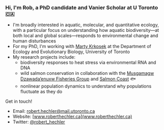 ### Hi, I'm Rob, a PhD candidate and Vanier Scholar at U Toronto :canada:

- I'm broadly interested in aquatic, molecular, and quantitative ecology, with a particular focus on understanding how aquatic biodiversity—at both local and global scales—responds to environmental change and human disturbances
- For my PhD, I'm working with [Marty Krkosek](https://krkosek.eeb.utoronto.ca/) at the Department of Ecology and Evolutionary Biology, University of Toronto
- My research projects include:
    - biodiversity responses to heat stress via environmental RNA and DNA 
    - wild salmon conservation in collaboration with the [Musgamagw Dzawada’enuxw Fisheries Group](https://mdfgfisheries.ca/) and [Salmon Coast](https://salmoncoast.org/) :fish: 
    - nonlinear population dynamics to understand why populations fluctuate as they do

Get in touch!
- Email: [robert.hechler@mail.utoronto.ca](mailto:robert.hechler@mail.utoronto.ca)
- Website: [www.roberthechler.ca](www.roberthechler.ca) 
- Twitter: [@robert_hechler](https://x.com/robert_hechler)





  

<!--
**RobertHechler/RobertHechler** is a ✨ _special_ ✨ repository because its `README.md` (this file) appears on your GitHub profile.

Here are some ideas to get you started:

- 🔭 I’m currently working on ...
- 🌱 I’m currently learning ...
- 👯 I’m looking to collaborate on ...
- 🤔 I’m looking for help with ...
- 💬 Ask me about ...
- 📫 How to reach me: ...
- 😄 Pronouns: ...
- ⚡ Fun fact: ...
-->
